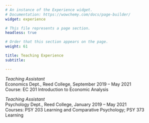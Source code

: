 ```yaml
---
# An instance of the Experience widget.
# Documentation: https://wowchemy.com/docs/page-builder/
widget: experience

# This file represents a page section.
headless: true

# Order that this section appears on the page.
weight: 61

title: Teaching Experience
subtitle:

---
```


*Teaching Assistant*\
Economics Dept., Reed College, September 2019 – May 2021\
Course: EC 201 Introduction to Economic Analysis

*Teaching Assistant*\
Psychology Dept., Reed College, January 2019 – May 2021\
Courses: PSY 203 Learning and Comparative Psychology; PSY 373 Learning
